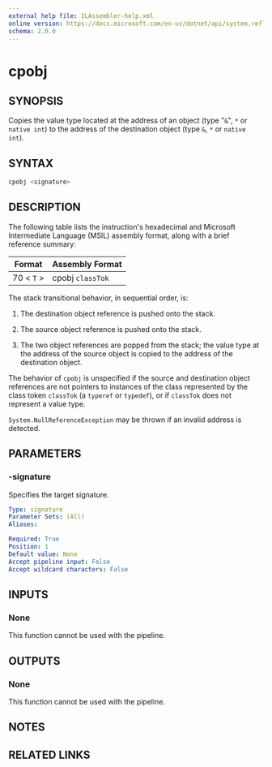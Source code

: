 ```yaml
---
external help file: ILAssembler-help.xml
online version: https://docs.microsoft.com/en-us/dotnet/api/system.reflection.emit.opcodes.cpobj
schema: 2.0.0
---
```


# cpobj

## SYNOPSIS

Copies the value type located at the address of an object (type "`&`", `*` or `native int`) to the address of the destination object (type `&`, `*` or `native int`).

## SYNTAX

```powershell
cpobj <signature>
```

## DESCRIPTION

The following table lists the instruction's hexadecimal and Microsoft Intermediate Language (MSIL) assembly format, along with a brief reference summary:

| Format     | Assembly Format  |
| ---------- | ---------------- |
| 70 < `T` > | cpobj `classTok` |

 The stack transitional behavior, in sequential order, is:

1.  The destination object reference is pushed onto the stack.

2.  The source object reference is pushed onto the stack.

3.  The two object references are popped from the stack; the value type at the address of the source object is copied to the address of the destination object.

 The behavior of `cpobj` is unspecified if the source and destination object references are not pointers to instances of the class represented by the class token `classTok` (a `typeref` or `typedef`), or if `classTok` does not represent a value type.

 `System.NullReferenceException` may be thrown if an invalid address is detected.

## PARAMETERS

### -signature

Specifies the target signature.

```yaml
Type: signature
Parameter Sets: (All)
Aliases:

Required: True
Position: 1
Default value: None
Accept pipeline input: False
Accept wildcard characters: False
```

## INPUTS

### None

This function cannot be used with the pipeline.

## OUTPUTS

### None

This function cannot be used with the pipeline.

## NOTES

## RELATED LINKS
